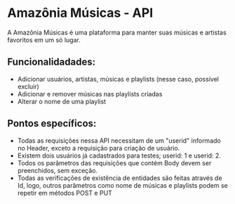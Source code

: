 # Amazônia Músicas - API
A Amazônia Músicas é uma plataforma para manter suas músicas e artistas favoritos em um só lugar.
## Funcionalidadades:
- Adicionar usuários, artistas, músicas e playlists (nesse caso, possível excluir)
- Adicionar e remover músicas nas playlists criadas
- Alterar o nome de uma playlist
## Pontos específicos:
- Todas as requisições nessa API necessitam de um "userid" informado no Header, exceto a requisição para criação de usuário.
- Existem dois usuários já cadastrados para testes; userid: 1 e userid: 2.
- Todos os parâmetros das requisições que contém Body devem ser preenchidos, sem exceção.
- Todas as verificações de existência de entidades são feitas através de Id, logo, outros parâmetros como nome de músicas e playlists podem se repetir em métodos POST e PUT
